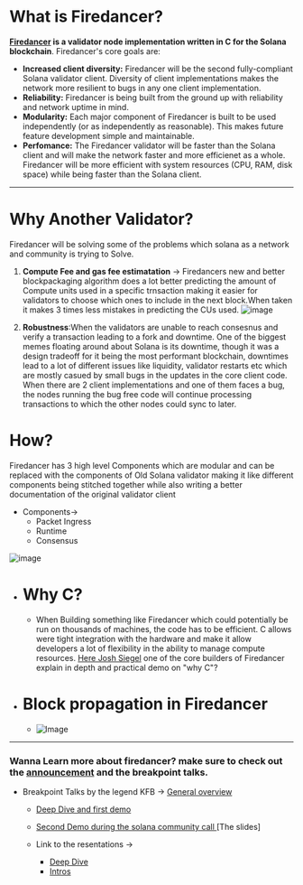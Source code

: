  # What is Firedancer?
**[Firedancer](https://jumpcrypto.com/firedancer/) is a validator node implementation written in C for the Solana blockchain**. Firedancer's core goals are:
- **Increased client diversity:** Firedancer will be the second fully-compliant Solana validator client. Diversity of client implementations makes the network more resilient to bugs in any one client implementation. 
- **Reliability:** Firedancer is being built from the ground up with reliability and network uptime in mind. 
- **Modularity:** Each major component of Firedancer is built to be used independently (or as independently as reasonable). This makes future feature development simple and maintainable. 
- **Perfomance:** The Firedancer validator will be faster than the Solana client and will make the network faster and more efficienet as a whole. Firedancer will be more efficient with system resources (CPU, RAM, disk space) while being faster than the Solana client. 
- ---
# Why Another Validator?
Firedancer will be solving some of the problems which solana as a network and community is trying to Solve.
1. **Compute Fee and gas fee estimatation** -> Firedancers new and better blockpackaging algorithm does a lot better predicting the amount of Compute units used in a specific trnsaction making it easier for validators to choose which ones to include in the next block.When taken it makes 3 times less mistakes in predicting the CUs used. ![image](https://user-images.githubusercontent.com/88841339/224479879-466202fb-d085-4c93-beb6-22d6c3885a44.png)

2. **Robustness**:When the validators are unable to reach consesnus and verify a transaction leading to a fork and downtime. One of the biggest memes floating around about Solana is its downtime, though it was a design tradeoff for it being the most performant blockchain, downtimes lead to a lot of different issues like liquidity, validator restarts etc which are mostly casued by small bugs in the updates in the core client code. 
When there are 2 client implementations and one of them faces a bug, the nodes running the bug free code will continue processing transactions to which the other nodes could sync to later. 
		
 # How?
 Firedancer has 3 high level Components which are modular and can be replaced with the components of Old Solana validator making it like different  components being stitched together while also writing a better documentation of the original validator client
- Components->
	- 	Packet Ingress
	- 	Runtime
	- 	Consensus

 ![image](https://user-images.githubusercontent.com/88841339/224098753-4a62136a-aad7-4343-89b0-f8c0fd45a990.png)

- # Why C?
	- When Building something like Firedancer which could potentially be run on thousands of machines, the code has to be efficient. C allows were tight integration with the hardware and make it allow developers a lot of flexibility in the ability to manage compute resources. [Here Josh Siegel](https://www.youtube.com/watch?v=9efhIs37hVI) one of the core builders of Firedancer explain in depth and practical demo on "why C"?
- # Block propagation in Firedancer
	- ![Image](https://pbs.twimg.com/media/FmSWXByXwAAD1oH?format=jpg&name=4096x4096)

---
	
### Wanna Learn more about firedancer? make sure to check out the [announcement](https://jumpcrypto.com/jump-vs-the-speed-of-light/) and the breakpoint talks.
- Breakpoint Talks by the legend KFB -> [General overview](https://www.youtube.com/watch?v=Dh6Yn2Odyr4)

	- [Deep Dive and first demo ](https://www.youtube.com/watch?v=YF-7duYCK54)
	
	- [Second Demo during the solana community call ](https://www.youtube.com/watch?v=zFS7MY4spBE)
			[The slides]
	- Link to the resentations ->
		- [Deep Dive](https://jump-assets.storage.googleapis.com/2022-11-06-bowers-et-al-deep-dive-final-embed-public.pdf)
		- [Intros](https://jump-assets.storage.googleapis.com/2022-11-05-bowers-et-al-hold-me-closer-frankendancer-breakpoint-2022-final-embed-public.pdf)
		 
	
	





